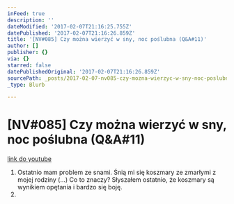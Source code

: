 ```yaml
---
inFeed: true
description: ''
dateModified: '2017-02-07T21:16:25.755Z'
datePublished: '2017-02-07T21:16:26.859Z'
title: '[NV#085] Czy można wierzyć w sny, noc poślubna (Q&A#11)'
author: []
publisher: {}
via: {}
starred: false
datePublishedOriginal: '2017-02-07T21:16:26.859Z'
sourcePath: _posts/2017-02-07-nv085-czy-mozna-wierzyc-w-sny-noc-poslubna-qanda11.md
_type: Blurb

---
```

# \[NV\#085\] Czy można wierzyć w sny, noc poślubna (Q&A\#11)
[link do youtube][0]

1. Ostatnio mam problem ze snami. Śnią mi się koszmary ze zmarłymi z mojej rodziny (...) Co to znaczy? Słyszałem ostatnio, że koszmary są wynikiem opętania i bardzo się boję. 
2. 

[0]: https://www.youtube.com/watch?v=VXhT1FzSRLg